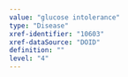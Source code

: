 ```yaml
---
value: "glucose intolerance"
type: "Disease"
xref-identifier: "10603"
xref-dataSource: "DOID"
definition: ""
level: "4"
---
```

